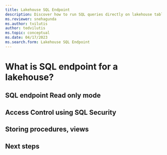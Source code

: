 ```yaml
---
title: Lakehouse SQL Endpoint
description: Discover how to run SQL queries directly on lakehouse tables.
ms.reviewer: snehagunda
ms.author: tvilutis
author: tedvilutis
ms.topic: conceptual
ms.date: 04/17/2023
ms.search.form: Lakehouse SQL Endpoint
---
```


# What is SQL endpoint for a lakehouse?

## SQL endpoint Read only mode

## Access Control using SQL Security

## Storing procedures, views

## Next steps